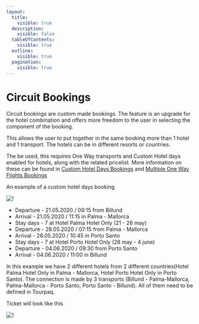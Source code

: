 ```yaml
---
layout:
  title:
    visible: true
  description:
    visible: false
  tableOfContents:
    visible: true
  outline:
    visible: true
  pagination:
    visible: true
---
```


# Circuit Bookings

Circuit bookings are custom made bookings. The feature is an upgrade for the hotel combination and offers more freedom to the user in selecting the component of the booking.

This allows the user to put together in the same booking more than 1 hotel and 1 transport. The hotels can be in different resorts or countries.

The be used, this requires One Way transports and Custom Hotel days enabled for hotels, along with the related pricelist. More information on these can be found in [Custom Hotel Days Bookings](https://docs.tourpaq.com/docs/a-la-carte/custom-hotel-days-bookings/) and [Multiple One Way Flights Bookings](https://docs.tourpaq.com/docs/documentation/multiple-one-way-flights-bookings/)

An example of a custom hotel days booking

![!](https://docs.tourpaq.com/assets/images/circuit-8d9b468c853f2ffb0e4a767d96942035.png)

* Departure - 21.05.2020 / 09:15 from Billund
* Arrival - 21.05.2020 / 11:15 in Palma - Mallorca
* Stay days - 7 at Hotel Palma Hotel Only (21 - 28 may)
* Departure - 28.05.2020 / 07:15 from Palma - Mallorca
* Arrival - 28.05.2020 / 10:45 in Porto Santo
* Stay days - 7 at Hotel Porto Hotel Only (28 may - 4 june)
* Departure - 04.06.2020 / 09:30 from Porto Santo
* Arrival - 04.06.2020 / 11:00 in Billund

In this example we have 2 different hotels from 2 different countries(Hotel Palma Hotel Only in Palma - Mallorca, Hotel Porto Hotel Only in Porto Santo). The connection is made by 3 transports (Billund - Palma-Mallorca, Palma-Mallorca - Porto Santo, Porto Santo - Billund). All of them need to be defined in Tourpaq.

Ticket will look like this

![!](https://docs.tourpaq.com/assets/images/circuit2-2bd0bf63900266a2219951f4024e4cc9.png)
